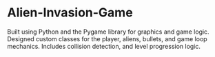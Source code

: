 # Alien-Invasion-Game
Built using Python and the Pygame library for graphics and game logic. Designed custom classes for the player, aliens, bullets, and game loop mechanics. Includes collision detection, and level progression logic.
